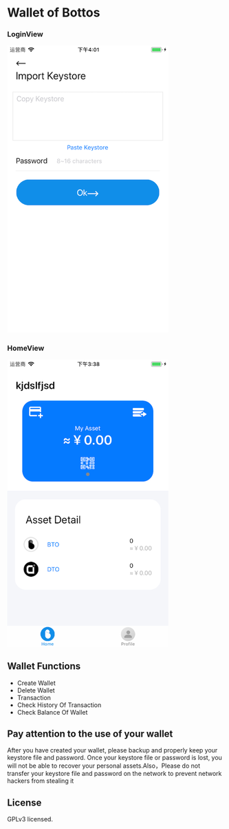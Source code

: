 # Wallet of Bottos

### LoginView
![login](./pic/login.png)

### HomeView
![home](./pic/home.png)    

## Wallet Functions

- Create Wallet
- Delete Wallet
- Transaction
- Check History Of Transaction
- Check Balance Of Wallet

## Pay attention to the use of your wallet

After you have created your wallet, please backup and properly keep your keystore file and password. Once your keystore file or password is lost, you will not be able to recover your personal assets.Also，Please do not transfer your keystore file and password on the network to prevent network hackers from stealing it

## License

GPLv3 licensed.